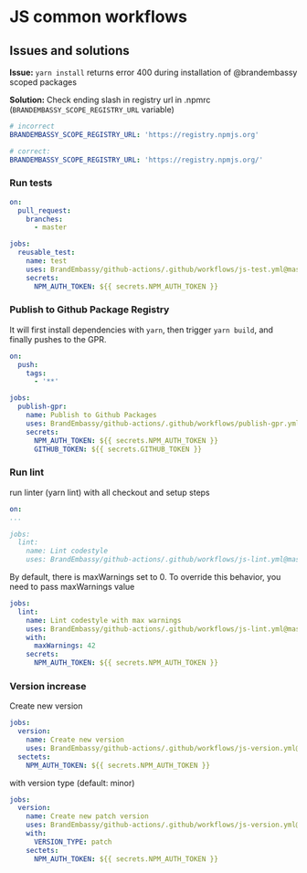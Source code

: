 # JS common workflows

## Issues and solutions

**Issue:** `yarn install` returns error 400 during installation of @brandembassy scoped packages

**Solution:** Check ending slash in registry url in .npmrc (`BRANDEMBASSY_SCOPE_REGISTRY_URL` variable)
 ```yaml
# incorrect
BRANDEMBASSY_SCOPE_REGISTRY_URL: 'https://registry.npmjs.org'

# correct:
BRANDEMBASSY_SCOPE_REGISTRY_URL: 'https://registry.npmjs.org/'
```
### Run tests

```yaml
on:
  pull_request:
    branches:
      - master

jobs:
  reusable_test:
    name: test
    uses: BrandEmbassy/github-actions/.github/workflows/js-test.yml@master
    secrets:
      NPM_AUTH_TOKEN: ${{ secrets.NPM_AUTH_TOKEN }}
```

### Publish to Github Package Registry

It will first install dependencies with `yarn`, then trigger `yarn build`, and finally pushes to the GPR.

```yaml
on:
  push:
    tags:
      - '**'

jobs:
  publish-gpr:
    name: Publish to Github Packages
    uses: BrandEmbassy/github-actions/.github/workflows/publish-gpr.yml@master
    secrets:
      NPM_AUTH_TOKEN: ${{ secrets.NPM_AUTH_TOKEN }}
      GITHUB_TOKEN: ${{ secrets.GITHUB_TOKEN }}
```

### Run lint
run linter (yarn lint) with all checkout and setup steps
```yaml
on:
...

jobs:
  lint:
    name: Lint codestyle
    uses: BrandEmbassy/github-actions/.github/workflows/js-lint.yml@master
```

By default, there is maxWarnings set to 0. To override this behavior, you need to pass maxWarnings value

```yaml
jobs:
  lint:
    name: Lint codestyle with max warnings
    uses: BrandEmbassy/github-actions/.github/workflows/js-lint.yml@master
    with:
      maxWarnings: 42
    secrets:
      NPM_AUTH_TOKEN: ${{ secrets.NPM_AUTH_TOKEN }}
```

### Version increase

Create new version

```yaml
jobs:
  version:
    name: Create new version
    uses: BrandEmbassy/github-actions/.github/workflows/js-version.yml@master
  sectets:
    NPM_AUTH_TOKEN: ${{ secrets.NPM_AUTH_TOKEN }}
```
with version type (default: minor)

```yaml
jobs:
  version:
    name: Create new patch version
    uses: BrandEmbassy/github-actions/.github/workflows/js-version.yml@master
    with:
      VERSION_TYPE: patch
    sectets:
      NPM_AUTH_TOKEN: ${{ secrets.NPM_AUTH_TOKEN }}
```
